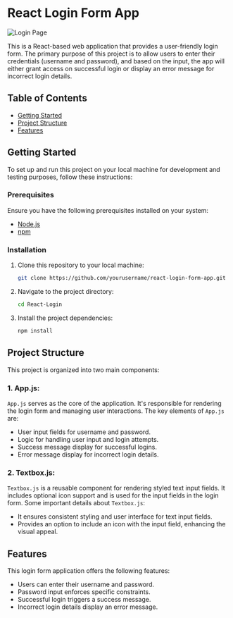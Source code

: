 # React Login Form App

![Login Page](https://i.imgur.com/CEtT3ip.png)

This is a React-based web application that provides a user-friendly login form. The primary purpose of this project is to allow users to enter their credentials (username and password), and based on the input, the app will either grant access on successful login or display an error message for incorrect login details.

## Table of Contents

- [Getting Started](#getting-started)
- [Project Structure](#project-structure)
- [Features](#features)

## Getting Started

To set up and run this project on your local machine for development and testing purposes, follow these instructions:

### Prerequisites

Ensure you have the following prerequisites installed on your system:

- [Node.js](https://nodejs.org/)
- [npm](https://www.npmjs.com/)

### Installation

1. Clone this repository to your local machine:

   ```bash
   git clone https://github.com/yourusername/react-login-form-app.git
   ````
2. Navigate to the project directory:
   ```bash
   cd React-Login
   ```
3. Install the project dependencies:
   ```bash
   npm install
   ```

## Project Structure

This project is organized into two main components:

### 1. App.js:
   
   `App.js` serves as the core of the application. It's responsible for rendering the login form and managing user interactions.
   The key elements of `App.js` are:
   * User input fields for username and password.
   * Logic for handling user input and login attempts.
   * Success message display for successful logins.
   * Error message display for incorrect login details.
     
### 2. Textbox.js:

`Textbox.js` is a reusable component for rendering styled text input fields. It includes optional icon support and is used for the input fields in the login form. 
Some important details about `Textbox.js`:

* It ensures consistent styling and user interface for text input fields.
* Provides an option to include an icon with the input field, enhancing the visual appeal.

## Features

This login form application offers the following features:

* Users can enter their username and password.
* Password input enforces specific constraints.
* Successful login triggers a success message.
* Incorrect login details display an error message.
   
   
